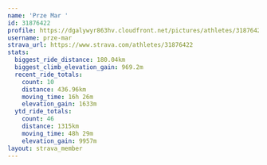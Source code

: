 ```yaml
---
name: 'Prze Mar '
id: 31876422
profile: https://dgalywyr863hv.cloudfront.net/pictures/athletes/31876422/22548952/6/large.jpg
username: prze-mar
strava_url: https://www.strava.com/athletes/31876422
stats:
  biggest_ride_distance: 180.04km
  biggest_climb_elevation_gain: 969.2m
  recent_ride_totals:
    count: 10
    distance: 436.96km
    moving_time: 16h 26m
    elevation_gain: 1633m
  ytd_ride_totals:
    count: 46
    distance: 1315km
    moving_time: 48h 29m
    elevation_gain: 9957m
layout: strava_member
--- 
```

